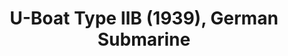 ---
layout: product
title: "U-Boat Type IIB (1939), German Submarine                                                            "
price: "TBA" 
desc: "N/A"
img_path: "/assets/img/ICM S.009.webp"
brand: "N/A"
available: false
special_offer: false
new: false
soon: false
cat: "010000"
subcat: "013600"
subsubcat: "0N/A"
sifra: "ICM S.009"
popular: false
---